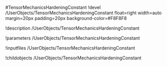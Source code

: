 <!-- MOOSE Object Documentation Stub: Remove this when content is added. -->
#TensorMechanicsHardeningConstant
!devel /UserObjects/TensorMechanicsHardeningConstant float=right width=auto margin=20px padding=20px background-color=#F8F8F8

!description /UserObjects/TensorMechanicsHardeningConstant

!parameters /UserObjects/TensorMechanicsHardeningConstant

!inputfiles /UserObjects/TensorMechanicsHardeningConstant

!childobjects /UserObjects/TensorMechanicsHardeningConstant
